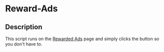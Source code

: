 # Reward-Ads

## Description

This script runs on the [Rewarded Ads](https://politicsandwar.com/rewarded-ads/) page and simply clicks the button so you don't have to.